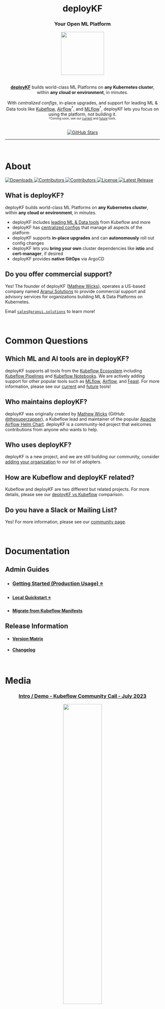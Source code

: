 <h1 align="center">deployKF</h1>

<div align="center">
  <h3>Your Open ML Platform</h3>
</div>

<div align="center">
  <a href="https://www.deploykf.org/" target="_blank" rel="noopener">
    <img src="https://www.deploykf.org/assets/images/logo_1/logo.svg" width="140">
  </a>
</div>

<br>

<p align="center">
  <a href="https://www.deploykf.org/" target="_blank" rel="noopener"><b>deployKF</b></a> builds world-class ML Platforms on <strong>any Kubernetes cluster</strong>, within <strong>any cloud or environment</strong>, in minutes.
  <br>
  <br>
  With <em>centralized configs</em>, in-place upgrades, and support for leading ML & Data tools like 
  <a href="https://www.deploykf.org/reference/tools/#kubeflow-ecosystem">Kubeflow</a>,
  <a href="https://www.deploykf.org/reference/future-tools/#apache-airflow">Airflow</a><sup>†</sup>, and
  <a href="https://www.deploykf.org/reference/future-tools/#mlflow-model-registry">MLflow</a><sup>†</sup>,
  deployKF lets you focus on using the platform, not building it.
  <br>
  <sub><sup>†</sup><sup>Coming soon, see our <a href="https://www.deploykf.org/reference/tools/" target="_blank" rel="noopener">current</a> and <a href="https://www.deploykf.org/reference/future-tools/" target="_blank" rel="noopener">future</a> tools.</sup></sub>
</p>

<br>

<div align="center">
  <a href="https://github.com/deployKF/deployKF/stargazers">
    <img alt="GitHub Stars" src="https://img.shields.io/github/stars/deployKF/deployKF?style=for-the-badge&color=ffcb2f&label=Support%20us%20with%20a%20%E2%AD%90%20on%20GitHub">
  </a>
</div>

<hr>
<br>

# About

<div>
  <a href="https://github.com/deployKF/deployKF/releases">
    <img alt="Downloads" src="https://img.shields.io/github/downloads/deployKF/deployKF/total?style=flat-square&color=28a745">
  </a>
  <a href="https://github.com/deployKF/deployKF/fork">
    <img alt="Contributors" src="https://img.shields.io/github/forks/deployKF/deployKF?style=flat-square&color=28a745">
  </a>
  <a href="https://github.com/deployKF/deployKF/graphs/contributors">
    <img alt="Contributors" src="https://img.shields.io/github/contributors/deployKF/deployKF?style=flat-square&color=28a745">
  </a>
  <a href="https://github.com/deployKF/deployKF/blob/master/LICENSE">
    <img alt="License" src="https://img.shields.io/github/license/deployKF/deployKF?style=flat-square&color=28a745">
  </a>
  <a href="https://github.com/deployKF/deployKF/releases">
    <img alt="Latest Release" src="https://img.shields.io/github/v/release/deployKF/deployKF?style=flat-square&color=6f42c1&label=latest%20release">
  </a>
  <br>
</div>

## What is deployKF?

deployKF builds world-class ML Platforms on __any Kubernetes cluster__, within __any cloud or environment__, in minutes.

- deployKF includes [leading ML & Data tools](https://www.deploykf.org/reference/tools/#tool-index) from Kubeflow and more
- deployKF has [centralized configs](https://www.deploykf.org/reference/deploykf-values/) that manage all aspects of the platform
- deployKF supports __in-place upgrades__ and can __autonomously__ roll out config changes
- deployKF lets you __bring your own__ cluster dependencies like __istio__ and __cert-manager__, if desired
- deployKF provides __native GitOps__ via ArgoCD

## Do you offer commercial support?

Yes! The founder of deployKF ([Mathew Wicks](https://www.linkedin.com/in/mathewwicks/)), operates a US-based company named [Aranui Solutions](https://www.aranui.solutions) to provide commercial support and advisory services for organizations building ML & Data Platforms on Kubernetes.

Email [`sales@aranui.solutions`](mailto:sales@aranui.solutions?subject=%5BdeployKF%5D%20MY_SUBJECT) to learn more!

<br>

# Common Questions

## Which ML and AI tools are in deployKF?

deployKF supports all tools from the [Kubeflow Ecosystem](https://www.deploykf.org/reference/tools/#kubeflow-ecosystem) including [Kubeflow Pipelines](https://www.deploykf.org/reference/tools/#kubeflow-pipelines) and [Kubeflow Notebooks](https://www.deploykf.org/reference/tools/#kubeflow-notebooks).
We are actively adding support for other popular tools such as [MLflow](https://www.deploykf.org/reference/future-tools/#mlflow-model-registry), [Airflow](https://www.deploykf.org/reference/future-tools/#apache-airflow), and [Feast](https://www.deploykf.org/reference/future-tools/#feast).
For more information, please see our [current](https://www.deploykf.org/reference/tools/) and [future](https://www.deploykf.org/reference/future-tools/) tools!

## Who maintains deployKF?

deployKF was originally created by [Mathew Wicks](https://www.linkedin.com/in/mathewwicks/) (GitHub: [@thesuperzapper](https://github.com/thesuperzapper)), a Kubeflow lead and maintainer of the popular [Apache Airflow Helm Chart](https://github.com/airflow-helm/charts).
deployKF is a community-led project that welcomes contributions from anyone who wants to help.

## Who uses deployKF?

deployKF is a new project, and we are still building our community, consider [adding your organization](ADOPTERS.md) to our list of adopters.

## How are Kubeflow and deployKF related?

Kubeflow and deployKF are two different but related projects.
For more details, please see our [deployKF vs Kubeflow](https://www.deploykf.org/about/kubeflow-vs-deploykf/) comparison.

## Do you have a Slack or Mailing List?

Yes! For more information, please see our [community page](https://www.deploykf.org/about/community/).

<br>

# Documentation

## Admin Guides

- ### [Getting Started (Production Usage) ⭐](https://www.deploykf.org/guides/getting-started/)
- #### [Local Quickstart ⭐](https://www.deploykf.org/guides/local-quickstart/)
- #### [Migrate from Kubeflow Manifests](https://www.deploykf.org/guides/migrate-from-kubeflow-manifests/)

## Release Information

- #### [Version Matrix](https://www.deploykf.org/releases/version-matrix/)
- #### [Changelog](https://www.deploykf.org/releases/changelog-deploykf/)

<br>

# Media

<div align="center">
  <h3>
    <a href="https://www.youtube.com/watch?v=VggtaOgtBJo" target="_blank" rel="noopener">
      Intro / Demo - Kubeflow Community Call - July 2023
    </a>
  </h3>
  <a href="https://www.youtube.com/watch?v=VggtaOgtBJo" target="_blank" rel="noopener">
    <img src="https://i.ytimg.com/vi/VggtaOgtBJo/maxresdefault.jpg" width="50%">
  </a>
</div>
